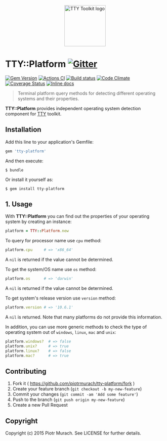 <div align="center">
  <a href="https://ttytoolkit.org"><img width="130" src="https://github.com/piotrmurach/tty/raw/master/images/tty.png" alt="TTY Toolkit logo" /></a>
</div>

# TTY::Platform [![Gitter](https://badges.gitter.im/Join%20Chat.svg)][gitter]

[![Gem Version](https://badge.fury.io/rb/tty-platform.svg)][gem]
[![Actions CI](https://github.com/piotrmurach/tty-platform/workflows/CI/badge.svg?branch=master)][gh_actions_ci]
[![Build status](https://ci.appveyor.com/api/projects/status/f0oeux03trg78uui?svg=true)][appveyor]
[![Code Climate](https://codeclimate.com/github/piotrmurach/tty-platform/badges/gpa.svg)][codeclimate]
[![Coverage Status](https://coveralls.io/repos/github/piotrmurach/tty-platform/badge.svg)][coverage]
[![Inline docs](https://inch-ci.org/github/piotrmurach/tty-platform.svg?branch=master)][inchpages]

[gitter]: https://gitter.im/piotrmurach/tty
[gem]: https://badge.fury.io/rb/tty-platform
[gh_actions_ci]: https://github.com/piotrmurach/tty-platform/actions?query=workflow%3ACI
[appveyor]: https://ci.appveyor.com/project/piotrmurach/tty-platform
[codeclimate]: https://codeclimate.com/github/piotrmurach/tty-platform
[coverage]: https://coveralls.io/github/piotrmurach/tty-platform
[inchpages]: https://inch-ci.org/github/piotrmurach/tty-platform

> Terminal platform query methods for detecting different operating systems and their properties.

**TTY::Platform** provides independent operating system detection component for [TTY](https://github.com/piotrmurach/tty) toolkit.

## Installation

Add this line to your application's Gemfile:

```ruby
gem 'tty-platform'
```

And then execute:

    $ bundle

Or install it yourself as:

    $ gem install tty-platform

## 1. Usage

With **TTY::Platform** you can find out the properties of your operating system by creating an instance:

```ruby
platform = TTY::Platform.new
```

To query for processor name use `cpu` method:

```ruby
platform.cpu     # => 'x86_64'
```

A `nil` is returned if the value cannot be determined.

To get the system/OS name use `os` method:

```ruby
platform.os      # => 'darwin'
```

A `nil` is returned if the value cannot be determined.

To get system's release version use `version` method:

```ruby
platform.version # => '10.6.1'
```

A `nil` is returned. Note that many platforms do not provide this information.

In addition, you can use more generic methods to check the type of operating system out of `windows`, `linux`, `mac` and `unix`:

```ruby
platform.windows?  # => false
platform.unix?     # => true
platform.linux?    # => false
platform.mac?      # => true
```

## Contributing

1. Fork it ( https://github.com/piotrmurach/tty-platform/fork )
2. Create your feature branch (`git checkout -b my-new-feature`)
3. Commit your changes (`git commit -am 'Add some feature'`)
4. Push to the branch (`git push origin my-new-feature`)
5. Create a new Pull Request

## Copyright

Copyright (c) 2015 Piotr Murach. See LICENSE for further details.
